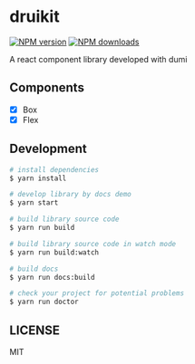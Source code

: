 # druikit

[![NPM version](https://img.shields.io/npm/v/druikit.svg?style=flat)](https://npmjs.org/package/druikit)
[![NPM downloads](http://img.shields.io/npm/dm/druikit.svg?style=flat)](https://npmjs.org/package/druikit)

A react component library developed with dumi

## Components

- [x] Box
- [x] Flex

## Development

```bash
# install dependencies
$ yarn install

# develop library by docs demo
$ yarn start

# build library source code
$ yarn run build

# build library source code in watch mode
$ yarn run build:watch

# build docs
$ yarn run docs:build

# check your project for potential problems
$ yarn run doctor
```

## LICENSE

MIT
